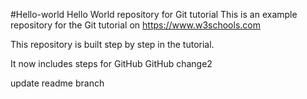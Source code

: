#Hello-world
Hello World repository for Git tutorial
This is an example repository for the Git tutorial on https://www.w3schools.com

This repository is built step by step in the tutorial.

It now includes steps for GitHub
GitHub change2

update readme branch